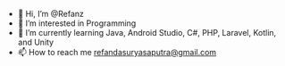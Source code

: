 - 👋 Hi, I’m @Refanz
- 👀 I’m interested in Programming
- 🌱 I’m currently learning Java, Android Studio, C#, PHP, Laravel, Kotlin, and Unity
- 📫 How to reach me refandasuryasaputra@gmail.com

<!---
Refanz/Refanz is a ✨ special ✨ repository because its `README.md` (this file) appears on your GitHub profile.
You can click the Preview link to take a look at your changes.
--->
